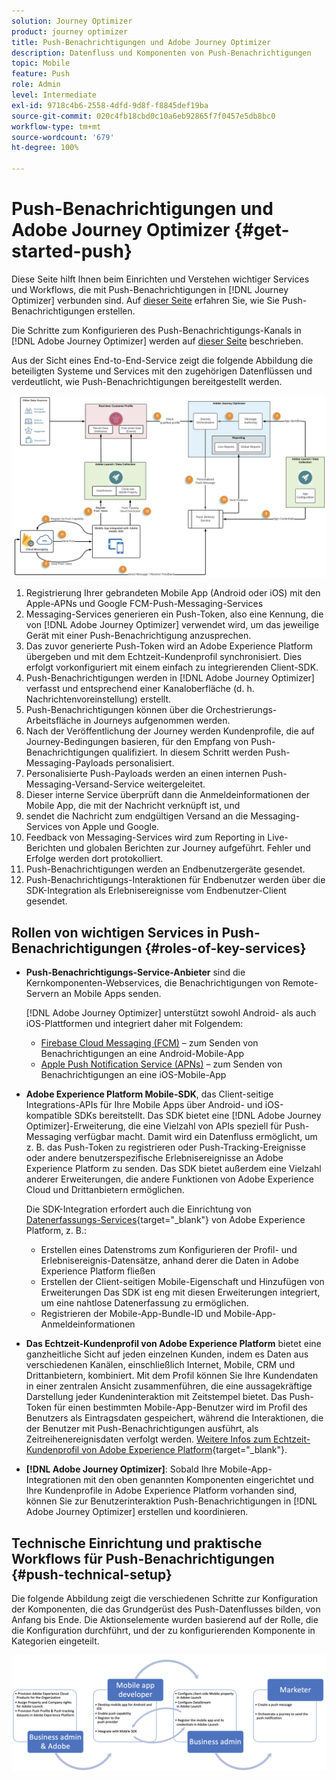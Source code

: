 ```yaml
---
solution: Journey Optimizer
product: journey optimizer
title: Push-Benachrichtigungen und Adobe Journey Optimizer
description: Datenfluss und Komponenten von Push-Benachrichtigungen
topic: Mobile
feature: Push
role: Admin
level: Intermediate
exl-id: 9718c4b6-2558-4dfd-9d8f-f8845def19ba
source-git-commit: 020c4fb18cbd0c10a6eb92865f7f0457e5db8bc0
workflow-type: tm+mt
source-wordcount: '679'
ht-degree: 100%

---
```


# Push-Benachrichtigungen und Adobe Journey Optimizer {#get-started-push}

Diese Seite hilft Ihnen beim Einrichten und Verstehen wichtiger Services und Workflows, die mit Push-Benachrichtigungen in [!DNL Journey Optimizer] verbunden sind. Auf [dieser Seite](create-push.md) erfahren Sie, wie Sie Push-Benachrichtigungen erstellen.

Die Schritte zum Konfigurieren des Push-Benachrichtigungs-Kanals in [!DNL Adobe Journey Optimizer] werden auf [dieser Seite](push-configuration.md) beschrieben.

Aus der Sicht eines End-to-End-Service zeigt die folgende Abbildung die beteiligten Systeme und Services mit den zugehörigen Datenflüssen und verdeutlicht, wie Push-Benachrichtigungen bereitgestellt werden.

![](assets/push-flow.png)

1. Registrierung Ihrer gebrandeten Mobile App (Android oder iOS) mit den Apple-APNs und Google FCM-Push-Messaging-Services
1. Messaging-Services generieren ein Push-Token, also eine Kennung, die von [!DNL Adobe Journey Optimizer] verwendet wird, um das jeweilige Gerät mit einer Push-Benachrichtigung anzusprechen.
1. Das zuvor generierte Push-Token wird an Adobe Experience Platform übergeben und mit dem Echtzeit-Kundenprofil synchronisiert. Dies erfolgt vorkonfiguriert mit einem einfach zu integrierenden Client-SDK.
1. Push-Benachrichtigungen werden in [!DNL Adobe Journey Optimizer] verfasst und entsprechend einer Kanaloberfläche (d. h. Nachrichtenvoreinstellung) erstellt.
1. Push-Benachrichtigungen können über die Orchestrierungs-Arbeitsfläche in Journeys aufgenommen werden.
1. Nach der Veröffentlichung der Journey werden Kundenprofile, die auf Journey-Bedingungen basieren, für den Empfang von Push-Benachrichtigungen qualifiziert. In diesem Schritt werden Push-Messaging-Payloads personalisiert.
1. Personalisierte Push-Payloads werden an einen internen Push-Messaging-Versand-Service weitergeleitet.
1. Dieser interne Service überprüft dann die Anmeldeinformationen der Mobile App, die mit der Nachricht verknüpft ist, und
1. sendet die Nachricht zum endgültigen Versand an die Messaging-Services von Apple und Google.
1. Feedback von Messaging-Services wird zum Reporting in Live-Berichten und globalen Berichten zur Journey aufgeführt. Fehler und Erfolge werden dort protokolliert.
1. Push-Benachrichtigungen werden an Endbenutzergeräte gesendet.
1. Push-Benachrichtigungs-Interaktionen für Endbenutzer werden über die SDK-Integration als Erlebnisereignisse vom Endbenutzer-Client gesendet.

## Rollen von wichtigen Services in Push-Benachrichtigungen {#roles-of-key-services}

* **Push-Benachrichtigungs-Service-Anbieter** sind die Kernkomponenten-Webservices, die Benachrichtigungen von Remote-Servern an Mobile Apps senden.

   [!DNL Adobe Journey Optimizer] unterstützt sowohl Android- als auch iOS-Plattformen und integriert daher mit Folgendem:
   * [Firebase Cloud Messaging (FCM)](https://firebase.google.com/docs/cloud-messaging) – zum Senden von Benachrichtigungen an eine Android-Mobile-App
   * [Apple Push Notification Service (APNs)](https://developer.apple.com/library/archive/documentation/NetworkingInternet/Conceptual/RemoteNotificationsPG/APNSOverview.html) – zum Senden von Benachrichtigungen an eine iOS-Mobile-App

* **Adobe Experience Platform Mobile-SDK**, das Client-seitige Integrations-APIs für Ihre Mobile Apps über Android- und iOS-kompatible SDKs bereitstellt. Das SDK bietet eine [!DNL Adobe Journey Optimizer]-Erweiterung, die eine Vielzahl von APIs speziell für Push-Messaging verfügbar macht. Damit wird ein Datenfluss ermöglicht, um z. B. das Push-Token zu registrieren oder Push-Tracking-Ereignisse oder andere benutzerspezifische Erlebnisereignisse an Adobe Experience Platform zu senden. Das SDK bietet außerdem eine Vielzahl anderer Erweiterungen, die andere Funktionen von Adobe Experience Cloud und Drittanbietern ermöglichen.

   Die SDK-Integration erfordert auch die Einrichtung von [Datenerfassungs-Services](https://experienceleague.adobe.com/docs/experience-platform/tags/home.html?lang=de){target=&quot;_blank&quot;} von Adobe Experience Platform, z. B.:

   * Erstellen eines Datenstroms zum Konfigurieren der Profil- und Erlebnisereignis-Datensätze, anhand derer die Daten in Adobe Experience Platform fließen
   * Erstellen der Client-seitigen Mobile-Eigenschaft und Hinzufügen von Erweiterungen Das SDK ist eng mit diesen Erweiterungen integriert, um eine nahtlose Datenerfassung zu ermöglichen.
   * Registrieren der Mobile-App-Bundle-ID und Mobile-App-Anmeldeinformationen

* **Das Echtzeit-Kundenprofil von Adobe Experience Platform** bietet eine ganzheitliche Sicht auf jeden einzelnen Kunden, indem es Daten aus verschiedenen Kanälen, einschließlich Internet, Mobile, CRM und Drittanbietern, kombiniert. Mit dem Profil können Sie Ihre Kundendaten in einer zentralen Ansicht zusammenführen, die eine aussagekräftige Darstellung jeder Kundeninteraktion mit Zeitstempel bietet. Das Push-Token für einen bestimmten Mobile-App-Benutzer wird im Profil des Benutzers als Eintragsdaten gespeichert, während die Interaktionen, die der Benutzer mit Push-Benachrichtigungen ausführt, als Zeitreihenereignisdaten verfolgt werden. [Weitere Infos zum Echtzeit-Kundenprofil von Adobe Experience Platform](https://experienceleague.adobe.com/docs/experience-platform/profile/home.html?lang=de){target=&quot;_blank&quot;}.

* **[!DNL Adobe Journey Optimizer]**: Sobald Ihre Mobile-App-Integrationen mit den oben genannten Komponenten eingerichtet und Ihre Kundenprofile in Adobe Experience Platform vorhanden sind, können Sie zur Benutzerinteraktion Push-Benachrichtigungen in [!DNL Adobe Journey Optimizer] erstellen und koordinieren.

## Technische Einrichtung und praktische Workflows für Push-Benachrichtigungen {#push-technical-setup}

Die folgende Abbildung zeigt die verschiedenen Schritte zur Konfiguration der Komponenten, die das Grundgerüst des Push-Datenflusses bilden, von Anfang bis Ende. Die Aktionselemente wurden basierend auf der Rolle, die die Konfiguration durchführt, und der zu konfigurierenden Komponente in Kategorien eingeteilt.

![](assets/user-flow.png)
